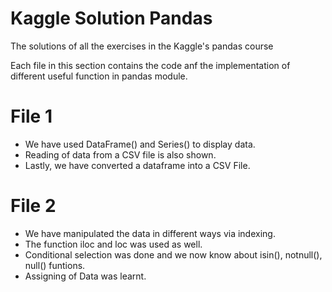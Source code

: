 # Kaggle Solution Pandas
The solutions of all the exercises in the Kaggle's pandas course

Each file in this section contains the code anf the implementation of different useful function in pandas module.

# File 1
- We have used DataFrame() and Series() to display data.
- Reading of data from a CSV file is also shown.
- Lastly, we have converted a dataframe into a CSV File.

# File 2
- We have manipulated the data in different ways via indexing.
- The function iloc and loc was used as well.
- Conditional selection was done and we now know about isin(), notnull(), null() funtions.
- Assigning of Data was learnt.
